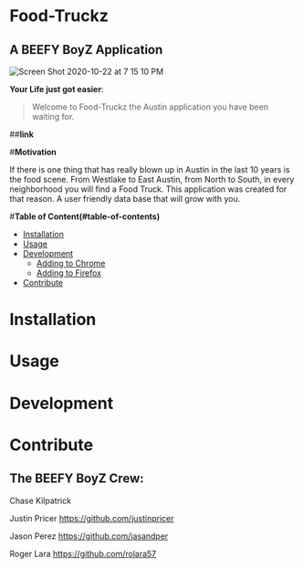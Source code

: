 # Food-Truckz
## A BEEFY BoyZ Application
![Screen Shot 2020-10-22 at 7 15 10 PM](https://user-images.githubusercontent.com/60681276/97395198-643e9380-18b2-11eb-97d8-44cadbedf35f.png)

**Your Life just got easier**:
> Welcome to Food-Truckz 
>the Austin application you have been waiting for.

##**link**

#**Motivation**

If there is one thing that has really blown up in Austin in the last 10 years is the food scene. From Westlake to East Austin, from North to South, in every neighborhood you will find a Food Truck. This application was created for that reason. A user friendly data base that will grow with you.  

#**Table of Content(#table-of-contents)**

- [Installation](#installation)
- [Usage](#usage)
- [Development](#development)
    - [Adding to Chrome](#adding-to-chrome)
    - [Adding to Firefox](#adding-to-firefox)
- [Contribute](#contribute)

# Installation




# Usage



# Development





# Contribute

## **The BEEFY BoyZ Crew:**

Chase Kilpatrick

Justin Pricer
https://github.com/justinpricer

Jason Perez
https://github.com/jasandper

Roger Lara
https://github.com/rolara57






